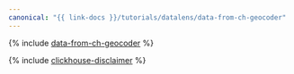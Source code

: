 ```yaml
---
canonical: "{{ link-docs }}/tutorials/datalens/data-from-ch-geocoder"
---
```


{% include [data-from-ch-geocoder](../../_tutorials/datalens/data-from-ch-geocoder.md) %}

{% include [clickhouse-disclaimer](../../_includes/clickhouse-disclaimer.md) %}
